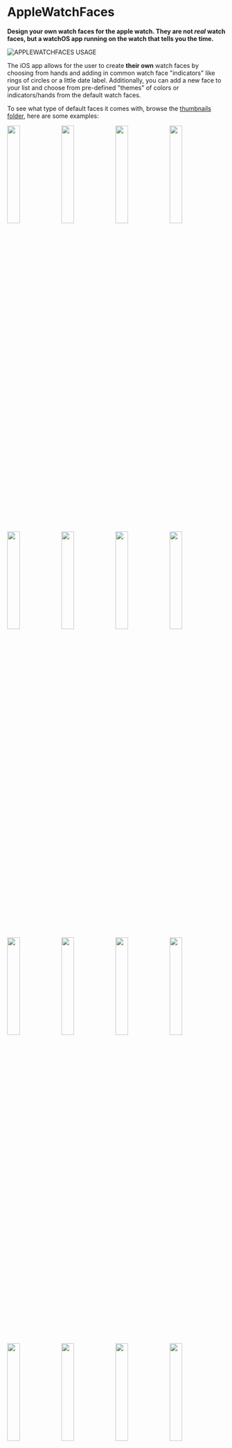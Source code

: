 # AppleWatchFaces
**Design your own watch faces for the apple watch. They are not *real* watch faces, but a watchOS app running on the watch that tells you the time.**

![APPLEWATCHFACES USAGE](docs/AppleWatchFacesQuickDemo.gif)

The iOS app allows for the user to create **their own** watch faces by choosing from hands and adding in common watch face "indicators" like rings of circles or a little date label.  Additionally, you can add a new face to your list and choose from pre-defined "themes" of colors or indicators/hands from the default watch faces. 

To see what type of default faces it comes with, browse the [thumbnails folder](https://github.com/orff/AppleWatchFaces/tree/master/docs/faceThumbs), here are some examples:

<img src="docs/faceThumbs/0094F400-E9D6-46F6-9E88-263015C08B7C.jpg" width="24%"></img>
<img src="docs/faceThumbs/2554B281-CE68-4675-B644-C93A1917D59B.jpg" width="24%"></img>
<img src="docs/faceThumbs/B951692A-EC5D-4CC7-96E0-A75215EE1529.jpg" width="24%"></img>
<img src="docs/faceThumbs/CFC250CB-AFEE-40A1-9C10-CBD304449F57.jpg" width="24%"></img>
<img src="docs/faceThumbs/4D503860-393E-4DEA-B0AC-CBFA02D33667.jpg" width="24%"></img>
<img src="docs/faceThumbs/A74CDB68-4263-4E3B-B87E-EAB77D2C25CA.jpg" width="24%"></img>
<img src="docs/faceThumbs/E3B2EAB9-5ABA-4D0D-A1DC-11D3673B36FD.jpg" width="24%"></img>
<img src="docs/faceThumbs/DD6D0D82-3692-4161-9B36-5E7828CBC2EA.jpg" width="24%"></img>
<img src="docs/faceThumbs/08F9E48F-55D8-4566-BF96-1C87273F13E7.jpg" width="24%"></img>
<img src="docs/faceThumbs/4CE3C2CA-C77D-4A00-8B9D-3319DD01EE80.jpg" width="24%"></img>
<img src="docs/faceThumbs/DB31731B-5D3F-4193-930D-822AE64CF622.jpg" width="24%"></img>
<img src="docs/faceThumbs/A0B82702-2781-43C8-BC93-EBFA5277A2BC.jpg" width="24%"></img>
<img src="docs/faceThumbs/5BEB5F08-B06B-4CBD-A587-963C27F3E4FC.jpg" width="24%"></img>
<img src="docs/faceThumbs/067BC615-AF45-482D-AE6F-D58C3E347206.jpg" width="24%"></img>
<img src="docs/faceThumbs/613635D1-63D0-4D4B-9B1E-8BFEE57F34C2.jpg" width="24%"></img>
<img src="docs/faceThumbs/18A6F50D-E136-4F74-B009-C50CDA0BA344.jpg" width="24%"></img>

## Frequently Asked Questions

1. **Can I download this from the app store ?**

At this time, Apple is not ready for developer created watch faces -- **Typical response from Apple if you submit an iOS app that has a watch face:**

Guideline 4.2.4 - Design - Minimum Functionality

We continued to notice that your Apple Watch app is primarily a clock app with time-telling functionality, which provides a lower quality user experience than Apple users expect. Specifically, users must launch the app or swipe through glances to see the time.

The native clock app already allows users to customize how time is displayed on their devices and offers the best possible time-telling experience. Users are able to switch colors, add more functionality and complications on a watch face such as an alarm, the weather, stocks, activity rings, moon phases, or sunrises and sunsets. Users also have the ability to tap on certain complications to get more information from their corresponding apps.

We encourage you to review your Apple Watch app concept and incorporate different content and features that are in compliance with the [App Store Review Guidelines](https://developer.apple.com/app-store/review/guidelines/), as well as the [watchOS Human Interface Guidelines](https://developer.apple.com/watchos/human-interface-guidelines/). If you want to show the time in your Apple Watch app, you may use the specialized Date Labels to display time-related values on Apple Watch.

2. **Can I join your testFlight and help you beta test?**

Yes, I am accepting testers for beta testing.  DM your email to [@orffy](https://twitter.com/orffy) for a testFlight invite.

3. **How do I get this on my phone / watch?**

Join the beta test or follow the installation instructions below to compile from the source and you can *side load* this application onto your phone and watch.

4. **How can I create my own watch hands?**

  Currently the watch hands are using UIKit paths and has support for PNGs.  See the example **SecondHandTypes.SecondHandTypeFancyRed** in Shared/Nodes/MinuteHand.swift.  The code will attempt to tint the PNG pixels with the chosen hand color.  White pixels will colorize to the chosen color, and black will not tint at all.  Colors in between will blend.  Import your PNG assets into the /Shared/Media.xcassets folder. 
  
5. **Can I use my own background images from my phone in the app?**

  Yes, tap on the camera icon in the background color picker to pull an image off the phone's camera or gallery.

6. **How can I add my own images for use as a background in the watch faces ?**

    1. Crop the image to a square at approximately 312x390 pixels ( 72 ppi )
    2. Drop it into the **/Shared/Resources/Materials** folder ( add to the project )
    3. Add it into the /Shared/AppUISettings file materialFiles array
    
7. **Which versions of apple watches does this work with ?**

Any watchOS that can run spriteKit should be fine. Tested with watchOS 5.

8. **Are you planning to do complications ?**

Currently the app supports date/time and battery "decorators" that do their best to stay out of the way of the other items that make up the watch face rings.

9. **Are all the designs round  ?**

In [PR 11](https://github.com/orff/AppleWatchFaces/pull/11) support for rounded rectangle designs was added. It it not a perfect solution for watch designs:  While it does postiion the items along a rounded rectangle path, it evenly distributes them which does not perfectly line up with the watch hands.  Also box / square shapes look weird just rotated to face the center vs. a "true" watch design which would mask the edges.  

10. **What about digital clocks  ?**

In [PR 18](https://github.com/orff/AppleWatchFaces/pull/18) added support for date/time labels as "indicators" in the iOS editor app.  Add them and edit settings appropriately.

11. **Can I back up, edit, or restore my faces?**

See Back-Up / Restore in the Usage section below.

## Installation / Side Load

Some users are having limited success installing the ad-hoc IPA file in the [releases](https://github.com/orff/AppleWatchFaces/releases) using tools like impactor and app DBPro.  For best results, sign up as an Apple developer and side-load:

1. Install [Xcode](https://itunes.apple.com/us/app/xcode/id497799835?mt=12) on your mac

1. Open a Terminal instance and go to your working directory

1. Do 
<code>git clone https://github.com/orff/AppleWatchFaces.git</code>

1. Navigate to the "AppleWatchFaces" folder in your working directory

1. Open AppleWatchFaces.xcodeproj in Xcode

1. Run on your device:
1. Make sure you have an Apple developer account
1. Select your development team under the `Signing` area for each target (`AppleWatchFaces`, `face`, and `face (notifications)`)
1. Change the `Bundle Identifier` for each of the above targets to something unique. For example, `AppleWatchFaces` uses `com.mikehill.applewatchfaces`, so change that to something like `com.YOUR_USERNAME.applewatchfaces` 
1. *important note:* Bundle identifiers for watch extensions are really specific.  `face` uses `com.mikehill.applewatchfaces.watchkit`  & `face (notifications)` uses `com.mikehill.applewatchfaces.watchkit.extension`
1. Select the `face` scheme in the top left corner with your devices selected and run.

If you are still having issues, please check out a [sideloading tutorial](http://osxdaily.com/2016/01/12/howto-sideload-apps-iphone-ipad-xcode/) on OSXDaily.

## Usage

### iOS App

1. The main view is for previewing all the faces and deciding if you want to edit one of the them.  You can create a new one with the *create* button or tap *edit* to re-order or delete.  Tapping *send all to watch* will send all current designs to the watch and go to the first one.
1. On the editor view, you can modify settings for that watch face, like the colors, hands, or indicators ( the parts that make up the face like the shapes and numbers that the hands point to ).  
1. On the editor view, dragging left and right to see the face in different times. go to Swipe up to preview this design on the watch: this the same as the tapping the watch button in the toolbar.
1. Tap the + and - buttons to swith to other faces in the main face list.
1. On the indicators view you can edit the shapes and numbers that make up the face backgrounds.  The designs are rendered on the watch as shapes like circle or squares and text numbers that are *rings* from the outside to the inside of the watch face.  By editing the list of shapes and text items and *empty space* items, you can change the design of the items in the face and see in the preview watch on the top.

![APPLEWATCHFACES INDICATORS](docs/AppleWatchFaceIndicators.gif)

6. You can also just choose from pre-defined *color themes* or *indicator themes* which will override current color or parts with known good settings

![APPLEWATCHFACES THEMES](docs/AppleWatchFacesThemes.gif)

7. Undo / Redo if you make a mistake.  
8. Tapping Save in the upper right will lock in these settings in the main list and regenerate the thumbnail.  
9. To abort all current changes tap back without tapping save.

### Sharing / Importing

Best is email, but there is a share sheet implementation to export out the faces, custom gallery/phone backgrounds and the JSON settings as an .awf file.  If you open one of these files on your phone with the OS handler, you should see and option for "copy to AppleWatchFaces" which will import it into the app.

### Back-Up / Restore My Settings

If you need to re-install, or just want to manually edit the settings file. Use iTunes file sharing to save or overwrite the userClockSettingsV[XX].json file.  

### Watch App

1. When AppleWatchFaces is open on the watch, swipe left and right to cycle through the different designs in the iOS app.  
2. Use the digital crown to test the face with different times, AKA "time travel".  Tap on the watch to go back to normal time.

3. Set your watch to wake on last activity:

    1. Open the Settings app  on your Apple Watch.
    2. Go to General > Wake Screen, and make sure Wake Screen on Wrist Raise is turned on.
    3. Scroll down and choose when you want your Apple Watch to wake to the last app you used: Always, Within 1 Hour of Last Use, Within 2 Minutes of Last Use, or While in Session (for apps like Workout, Remote, or Maps).
    4. Choose While in Session if you want your Apple Watch to always wake to the watch face (except when you’re still using an app).
    5. You can also do this using the Apple Watch app on your iPhone: Tap My Watch, then go to General > Wake Screen.

4. Keep the Apple Watch display on longer

    1. Open the Settings app  on your Apple Watch.
    2. Go to General > Wake Screen, then tap Wake for 70 Seconds.


## Authors

- Mike Hill - [@orffy](https://twitter.com/orffy)

## Special thanks

[@jonandrews74](https://twitter.com/jonandrews74) for creating awesome faces
[@nimbus12_](https://twitter.com/nimbus12_) for all around project support, photography, and designs
and
[@foz](https://twitter.com/foz) for helping me to kick off the idea

## License

`AppleWatchFaces` is released under the GPL-3 license. See [LICENSE](https://github.com/orff/AppleWatchFaces/blob/master/LICENSE) for details.
